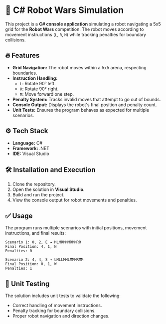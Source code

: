 # 🚀 C# Robot Wars Simulation

This project is a **C# console application** simulating a robot navigating a 5x5 grid for the **Robot Wars** competition. The robot moves according to movement instructions (`L`, `R`, `M`) while tracking penalties for boundary collisions.

## 🔥 Features
- **Grid Navigation:** The robot moves within a 5x5 arena, respecting boundaries.  
- **Instruction Handling:**  
    - `L`: Rotate 90° left.  
    - `R`: Rotate 90° right.  
    - `M`: Move forward one step.  
- **Penalty System:** Tracks invalid moves that attempt to go out of bounds.  
- **Console Output:** Displays the robot's final position and penalty count.  
- **Unit Tests:** Ensures the program behaves as expected for multiple scenarios.  

## ⚙️ Tech Stack
- **Language:** C#  
- **Framework:** .NET  
- **IDE:** Visual Studio  

## 🛠️ Installation and Execution
1. Clone the repository.
2. Open the solution in **Visual Studio**.
3. Build and run the project.
4. View the console output for robot movements and penalties.

## ✅ Usage
The program runs multiple scenarios with initial positions, movement instructions, and final results:
```
Scenario 1: 0, 2, E → MLMRMMMRMMRR  
Final Position: 4, 1, N  
Penalties: 0  

Scenario 2: 4, 4, S → LMLLMMLMMMRMM  
Final Position: 0, 1, W  
Penalties: 1  
```

## 🚦 Unit Testing
The solution includes unit tests to validate the following:
- Correct handling of movement instructions.
- Penalty tracking for boundary collisions.
- Proper robot navigation and direction changes.





